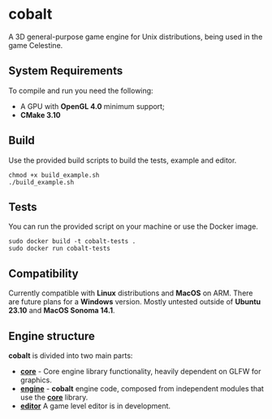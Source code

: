 # cobalt
A 3D general-purpose game engine for Unix distributions, being used in the game Celestine.

## System Requirements
To compile and run you need the following:
- A GPU with **OpenGL 4.0** minimum support;
- **CMake 3.10**

## Build
Use the provided build scripts to build the tests, example and editor.

```
chmod +x build_example.sh 
./build_example.sh
```

## Tests
You can run the provided script on your machine or use the Docker image.

```
sudo docker build -t cobalt-tests .
sudo docker run cobalt-tests
```

## Compatibility
Currently compatible with **Linux** distributions and **MacOS** on ARM. There are future plans for a **Windows** version. Mostly untested outside of **Ubuntu 23.10** and **MacOS Sonoma 14.1**.

## Engine structure
**cobalt** is divided into two main parts:
- [**core**](https://github.com/teoemeaesse/cobalt-engine/tree/main/cobalt/core) - Core engine library functionality, heavily dependent on GLFW for graphics.
- [**engine**](https://github.com/teoemeaesse/cobalt-engine/tree/main/cobalt/engine) - **cobalt** engine code, composed from independent modules that use the [**core**](https://github.com/teoemeaesse/cobalt-engine/tree/main/cobalt/core) library.
- [**editor**](https://github.com/teoemeaesse/cobalt-engine/tree/main/cobalt/editor) A game level editor is in development.